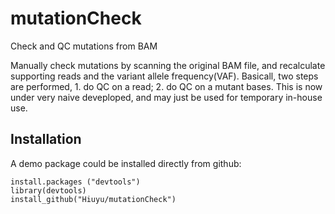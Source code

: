 # mutationCheck
Check and QC mutations from BAM

Manually check mutations by scanning the original BAM file, and recalculate supporting reads and the variant allele frequency(VAF). 
Basicall, two steps are performed, 1. do QC on a read; 2. do QC on a mutant bases. This is now under very naive deveploped, and may 
just be used for temporary in-house use.

## Installation
A demo package could be installed directly from github:
```{r}
install.packages ("devtools")
library(devtools)
install_github("Hiuyu/mutationCheck")
```

